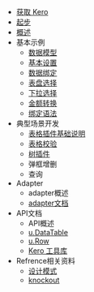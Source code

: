 * [获取 Kero](install.md)
* [起步](getting-started.md)
* [概述](overview.md)
* 基本示例
  * [数据模型](datatable.md)
  * [基本设置](dataTableUse.md)
  * [数据绑定](example2.md)
  * [表盘选择](clockpicker.md)
  * [下拉选择](combobox_ex.md)
  * [金额转换](currency_ex.md)
  * [绑定语法](syntax.md)
* 典型场景开发
  * [表格插件基础说明](grid.md)
  * [表格校验](gridValidate.md)
  * [树插件](tree.md)
  * 弹框增删
  * 查询
* Adapter
  * adapter概述
  * [adapter文档](module.md)
* API文档
  * API概述
  * [u.DataTable](udatatable.md)
  * [u.Row](row.md)
  * [Kero 工具库](core.md)
* Refrence相关资料
  * [设计模式](arch.md)
  * [knockout](knockout.md)

